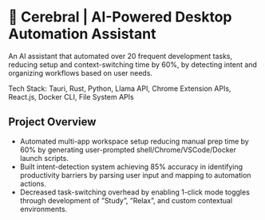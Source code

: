 # 🧠 Cerebral | AI-Powered Desktop Automation Assistant

An AI assistant that automated over 20 frequent development tasks, reducing setup and context-switching time by 60%, by detecting intent and organizing workflows based on user needs.

Tech Stack: Tauri, Rust, Python, Llama API, Chrome Extension APIs, React.js, Docker CLI, File System APIs

## Project Overview

- Automated multi-app workspace setup reducing manual prep time by 60% by generating user-prompted shell/Chrome/VSCode/Docker launch scripts.
- Built intent-detection system achieving 85% accuracy in identifying productivity barriers by parsing user input and mapping to automation actions.
- Decreased task-switching overhead by enabling 1-click mode toggles through development of ”Study”, ”Relax”, and custom contextual environments.
